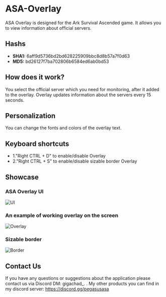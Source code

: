 # **ASA-Overlay**
ASA Overlay is designed for the Ark Survival Ascended game. It allows you to view information about official servers.
## **Hashs**
* **SHA1:** 6aff9d5736bd2bd628225909bbc8d8b57a7f0d63 
* **MD5:** bd26127f7ba702806b6584ed6ab0bd53
## **How does it work?**
You select the official server which you need for monitoring, after it added to the overlay. Overlay updates information about the servers every 15 seconds.
## **Personalization**
You can change the fonts and colors of the overlay text.
## **Keyboard shortcuts**
* 1."Right CTRL + D" to enable/disable Overlay
* 2."Right CTRL + S" to enable/disable sizable border Overlay
## **Showcase**

### **ASA Overlay UI**
![UI](https://cdn.discordapp.com/attachments/1318295231510089828/1318295281220980786/Screenshot_3.png?ex=6761cda7&is=67607c27&hm=e087e692a70badc35bac4f544a1f118c485c0c1bf3a97347a66c07166b0f11f3&)
### **An example of working overlay on the screen**
![Overlay](https://cdn.discordapp.com/attachments/1318295231510089828/1318295281447731217/Screenshot_5.png?ex=6761cda7&is=67607c27&hm=5d6e4c4ea2ce7b7ed386a57dfb37597854cdea1945fbf587a9634432e97a7de8&)
### **Sizable border**
![Border](https://cdn.discordapp.com/attachments/1318295231510089828/1318296478057369662/Screenshot_6.png?ex=6761cec5&is=67607d45&hm=93a13de416dac46a2f1d2166f5890f30eb8f621141a016ce27e5f0dc7b7761f4&)
## **Contact Us**
If you have any questions or suggestions about the application please contact us via Discord DM: gigachad_. .
My other products you can find in my discord server: https://discord.gg/pegasusasa
